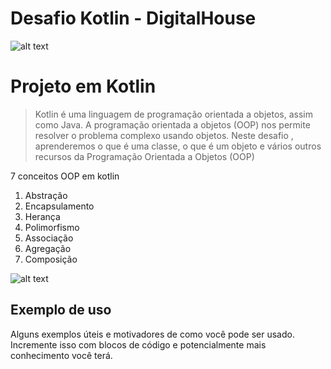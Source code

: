 # Desafio Kotlin - DigitalHouse

![alt text](https://www.digitalhouse.com/logo-DH.png)

# Projeto em Kotlin 
> Kotlin é uma linguagem de programação orientada a objetos, assim como Java. A programação orientada a objetos (OOP) nos permite resolver o problema complexo usando objetos. Neste desafio , aprenderemos o que é uma classe, o que é um objeto e vários outros recursos da Programação Orientada a Objetos (OOP)


7 conceitos OOP em kotlin

1. Abstração
2. Encapsulamento
3. Herança
4. Polimorfismo
5. Associação
6. Agregação
7. Composição

![alt text](https://www.sngular.com/wp-content/uploads/2019/11/Kotlin-Blog.png)

## Exemplo de uso

Alguns exemplos úteis e motivadores de como você pode ser usado. Incremente isso com blocos de código e potencialmente mais conhecimento você terá.
